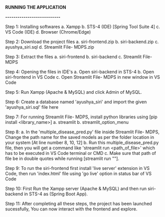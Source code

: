 **RUNNING THE APPLICATION**

**---------------------------**

Step 1: Installing softwares
	a. Xampp
	b. STS-4 (IDE) [Spring Tool Suite 4]
	c. VS Code (IDE)
	d. Browser (Chrome/Edge)
	
Step 2: Download the project files
	a. siri-frontend.zip
	b. siri-backend.zip
	c. ayushya_siri.sql
	d. Streamlit File- MDPS.zip

Step 3: Extract the files
	a. siri-frontend
	b. siri-backend
	c. Streamlit File- MDPS

Step 4: Opening the files in IDE's
	a. Open siri-backend in STS-4
	b. Open siri-frontend in VS Code
	c. Open Streamlit File- MDPS in new window in VS Code
	
Step 5: Run Xampp (Apache & MySQL) and click Admin of MySQL.

Step 6: Create a database named 'ayushya_siri' and import the given 'ayushya_siri.sql' file here

Step 7: For running Streamlit File- MDPS, install python libraries using [pip install <library_name>]
	a. streamlit
	b. streamlit_option_menu
	
Step 8: a. In the 'multiple_disease_pred.py' file inside Streamlit File- MDPS,
	   Change the path name for the saved models as per the folder location in your system
	   [At line number 8, 10, 12]
	b. Run this multiple_disease_pred.py file, then you will get a command 
	   like 'streamlit run <path_of_file>' which has to be executed in VS Code terminal or CMD
	c. Make sure that path of file be in double quotes while running [streamlit run "<path>"].

Step 9: To run the siri-frontend first install 'live server' extension in VS Code,
	then run 'index.html' file using 'go live' option in status bar of VS Code

Step 10: First Run the Xampp server (Apache & MySQL) and then run siri-backend in STS-4 as (Spring Boot App).

Step 11: After completing all these steps, the project has been launched sucessfully,
	 You can now interact with the frontend and explore.
